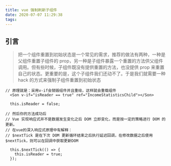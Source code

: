 ```yaml
---
title: vue 强制刷新子组件
date: 2020-07-07 11:29:38
tags:
---
```

## 引言
>把一个组件重置到初始状态是一个常见的需求，推荐的做法有两种，一种是父组件重置子组件的 prop，另一种是子组件暴露一个重置的方法供父组件调用。但有些时候，子组件既没有提供重置的方法，也没提供 prop 来重置自己的状态。更重要的是，这个子组件我们还动不了。于是我们就需要一种 hack 的方式来强制子组件重置到初始状态

```
// 原理就是：采用v-if会销毁组件并且重绘，这样就会重载组件
  <Son v-if="isReader == true" ref="IncomeStatisticsChild"></Son>

  this.isReader = false;

// 然后你的方法成功后
// Vue 实现响应式并不是数据发生变化之后 DOM 立即变化，而是按一定的策略进行 DOM 的更新。
// 在vue的深入响应式原理中有解释：
// $nextTick 是在下次 DOM 更新循环结束之后执行延迟回调，在修改数据之后使用 $nextTick，则可以在回调中获取更新DOM

  this.$nextTick(() => {
    this.isReader = true;
  });
```